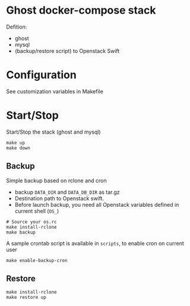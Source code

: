 # Ghost docker-compose stack

Defition:
* ghost
* mysql
* (backup/restore script) to Openstack Swift

# Configuration
See customization variables in Makefile

# Start/Stop
Start/Stop the stack (ghost and mysql)
```
make up
make down
```

## Backup
Simple backup based on rclone and cron
* backup `DATA_DIR` and `DATA_DB_DIR`  as tar.gz
* Destination path to Openstack swift.
* Before launch backup, you need all Openstack variables defined in current shell (`OS_`)


```
# Source your os.rc
make install-rclone
make backup
```

A sample crontab script is available in `scripts`, to enable cron on current user
```
make enable-backup-cron
```

## Restore
```
make install-rclone
make restore up
```
